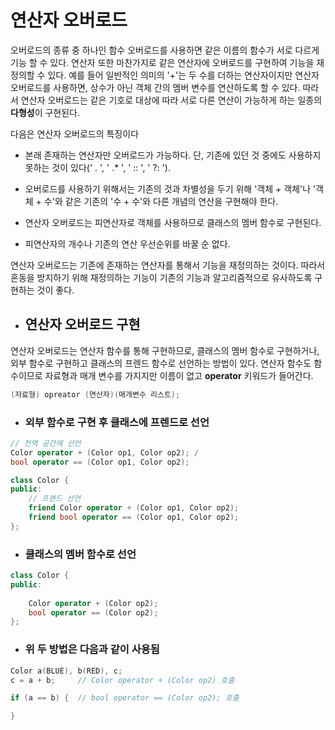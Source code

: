 # 연산자 오버로드

오버로드의 종류 중 하나인 함수 오버로드를 사용하면 같은 이름의 함수가 서로 다르게 기능 할 수 있다. 연산자 또한 마찬가지로 같은 연산자에 오버로드를 구현하여
 기능을 재정의할 수 있다. 예를 들어 일반적인 의미의 '+'는 두 수를 더하는 연산자이지만 연산자 오버로드를
사용하면, 상수가 아닌 객체 간의 멤버 변수를 연산하도록 할 수 있다. 
따라서 연산자 오버로드는 같은 기호로 대상에 따라 서로 다른 연산이 가능하게 하는 일종의 **다형성**이 구현된다.

다음은 연산자 오버로드의 특징이다

+ 본래 존재하는 연산자만 오버로드가 가능하다. 단, 기존에 있던 것 중에도 사용하지 못하는 것이 있다(' . ', ' .* ',  ' :: ', ' ?: ').

+ 오버로드를 사용하기 위해서는 기존의 것과 차별성을 두기 위해 '객체 + 객체'나 '객체 + 수'와 같은 기존의 '수 + 수'와 다른 개념의 연산을 구현해야 한다.


+ 연산자 오버로드는 피연산자로 객체를 사용하므로 클래스의 멤버 함수로 구현된다.

+ 피연산자의 개수나 기존의 연산 우선순위를 바꿀 순 없다.

연산자 오버로드는 기존에 존재하는 연산자를 통해서 기능을 재정의하는 것이다. 따라서 혼동을 방지하기 위해 재정의하는 기능이 기존의 기능과 알고리즘적으로 유사하도록 구현하는 것이 좋다. 

+ ## 연산자 오버로드 구현

연산자 오버로드는 연산자 함수를 통해 구현하므로, 클래스의 멤버 함수로 구현하거나, 외부 함수로 구현하고 클래스의 프렌드 함수로 선언하는 방법이 있다.
연산자 함수도 함수이므로 자료형과 매개 변수를 가지지만 이름이 없고 **operator** 키워드가 들어간다. 
```c++
(자료형) opreator (연산자)(매개변수 리스트);
```

  + ### 외부 함수로 구현 후 클래스에 프렌드로 선언

```c++
// 전역 공간에 선언
Color operator + (Color op1, Color op2); /
bool operator == (Color op1, Color op2);

class Color {
public:
	// 프렌드 선언
	friend Color operator + (Color op1, Color op2);
	friend bool operator == (Color op1, Color op2);
};
```

  + ### 클래스의 멤버 함수로 선언

```c++
class Color {
public:
	
	Color operator + (Color op2);
	bool operator == (Color op2);
};
```

  + ### 위 두 방법은 다음과 같이 사용됨

```c++
Color a(BLUE), b(RED), c;
c = a + b;     // Color operator + (Color op2) 호출

if (a == b) {  // bool operator == (Color op2); 호출

}

```
